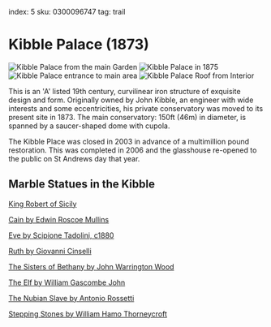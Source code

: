 index: 5
sku: 0300096747
tag: trail

# Kibble Palace (1873)

![Kibble Palace from the main Garden](images/kibble-palace.jpg)
![Kibble Palace in 1875](images/kibble-1875.jpg)
![Kibble Palace entrance to main area](images/kibble-interior.jpg)
![Kibble Palace Roof from Interior](images/kibble-interior2.jpg)

This is an 'A' listed 19th century, curvilinear iron
structure of exquisite design and form. Originally
owned by John Kibble, an engineer with wide interests
and some eccentricities, his private conservatory was
moved to its present site in 1873. The main
conservatory: 150ft (46m) in diameter, is spanned by a
saucer-shaped dome with cupola.


The Kibble Place was closed in 2003 in advance of a
multimillion pound restoration. This was completed in
2006 and the glasshouse re-opened to the public on St
Andrews day that year.

## Marble Statues in the Kibble

[King Robert of Sicily](/transclude/5002)

[Cain by Edwin Roscoe Mullins](/transclude/5001)

[Eve by Scipione Tadolini, c1880](/transclude/5003)

[Ruth by Giovanni Cinselli](/transclude/5004)

[The Sisters of Bethany by John Warrington Wood](/transclude/5005)

[The Elf by William Gascombe John](/transclude/5006)

[The Nubian Slave by Antonio Rossetti](/transclude/5007)

[Stepping Stones by William Hamo Thorneycroft](/transclude/5008)

